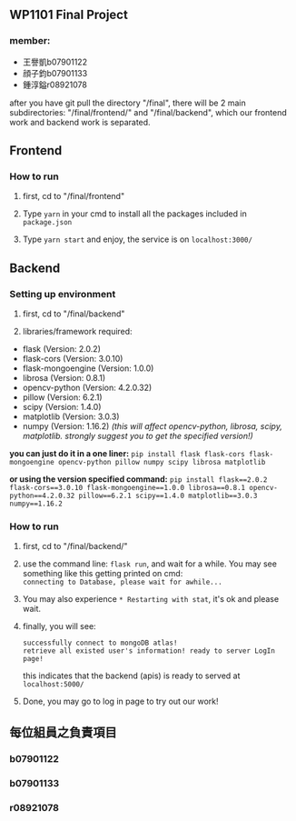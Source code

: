 ## WP1101 Final Project

### member:
- 王譽凱b07901122
- 顔子鈞b07901133
- 鍾淳鎰r08921078


after you have git pull the directory "/final", there will be 2 main subdirectories:
"/final/frontend/" and "/final/backend", which our frontend work and backend work is separated.

## Frontend

### How to run
1. first, cd to "/final/frontend"

2. Type ```yarn``` in your cmd to install all the packages included in ```package.json```

3. Type ```yarn start``` and enjoy, the service is on ```localhost:3000/```

## Backend

### Setting up environment

1. first, cd to "/final/backend"

2. libraries/framework required:
- flask (Version: 2.0.2)
- flask-cors (Version: 3.0.10)
- flask-mongoengine (Version: 1.0.0)
- librosa (Version: 0.8.1)
- opencv-python (Version: 4.2.0.32)
- pillow (Version: 6.2.1)
- scipy (Version: 1.4.0)
- matplotlib (Version: 3.0.3)
- numpy (Version: 1.16.2) *(this will affect opencv-python, librosa, scipy, matplotlib. strongly suggest you to get the specified version!)*  
  
**you can just do it in a one liner:**
```pip install flask flask-cors flask-mongoengine opencv-python pillow numpy scipy librosa matplotlib```  
  
**or using the version specified command:**
```pip install flask==2.0.2 flask-cors==3.0.10 flask-mongoengine==1.0.0 librosa==0.8.1 opencv-python==4.2.0.32 pillow==6.2.1 scipy==1.4.0 matplotlib==3.0.3 numpy==1.16.2```

### How to run 

1. first, cd to "/final/backend/"

2. use the command line: ```flask run```, and wait for a while. You may see something like this getting printed on cmd:  
   ```connecting to Database, please wait for awhile...```

3. You may also experience ```* Restarting with stat```, it's ok and please wait.

4. finally, you will see:  
    ```
    successfully connect to mongoDB atlas!  
    retrieve all existed user's information! ready to server LogIn page!
    ```
    this indicates that the backend (apis) is ready to served at ```localhost:5000/```

5. Done, you may go to log in page to try out our work!


## 每位組員之負責項目
### b07901122


### b07901133


### r08921078
